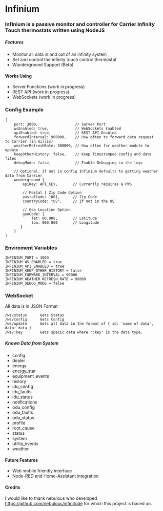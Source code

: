# Infinium


### Infinium is a passive monitor and controller for Carrier Infinity Touch thermostats written using NodeJS


##### Features
  * Monitor all data in and out of an infinity system
  * Set and control the infinity touch control thermostat
  * Wunderground Support (Beta)
 

#### Works Using
  * Server Functions (work in progress)
  * REST API (work in progress)
  * WebSockets (work in progress)

### Config Example
```
{
    port: 3000,                 // Server Port
    wsEnabled: true,            // WebSockets Enabled
    apiEnabled: true,           // REST API Enabled
    forwardInterval: 900000,    // How often to forward data request to Carrier (in millis)
    weatherRefreshRate: 300000, // How often for weather module to update
    keepOtherHistory: false,    // Keep Timestamped config and data files
    debugMode: false,           // Enable Debugging in the logs
    
    // Optional. If not in config Infinium defaults to getting weather data from Carrier
    wunderground {
        apiKey: API_KEY,       // Currently requires a PWS
        
        // Postal | Zip Code Option
        postalCode: 1001,      // Zip Code
        countryCode: "US",     // If not in the US
        
        // Geo Location Option
        geoCode: {
            lat: 00.000,       // Latitude
            lon: 000.000       // Longitude
       }
    }
}
```

### Enviroment Variables
```
INFINIUM_PORT = 3000
INFINIUM_WS_ENABLED = true
INFINIUM_API_ENABLED = true
INFINIUM_KEEP_OTHER_HISTORY = false
INFINIUM_FORWARD_INTERVAL = 90000
INFINIUM_WEATHER_REFRESH_RATE = 90000
INFINIUM_DEBUG_MODE = false
```
### WebSocket
All data is in JSON Format
```
/ws/status      Gets Status
/ws/config      Gets Config
/ws/update      Gets all data in the format of { id: 'name of data', data: data }
/ws/:key        Gets specic data where ':key' is the data type.
```

##### Known Data from System
 * config
 * dealer
 * energy
 * energy_star
 * equipment_events
 * history
 * idu_config
 * idu_faults
 * idu_status
 * notifications
 * odu_config
 * odu_faults
 * odu_status
 * profile
 * root_cause
 * status
 * system
 * utility_events
 * weather


#### Future Features
 * Web mobile friendly interface
 * Node-RED and Home-Assistant integration


#### Credits
I would like to thank nebulous who developed https://github.com/nebulous/infinitude for which this project is based on.